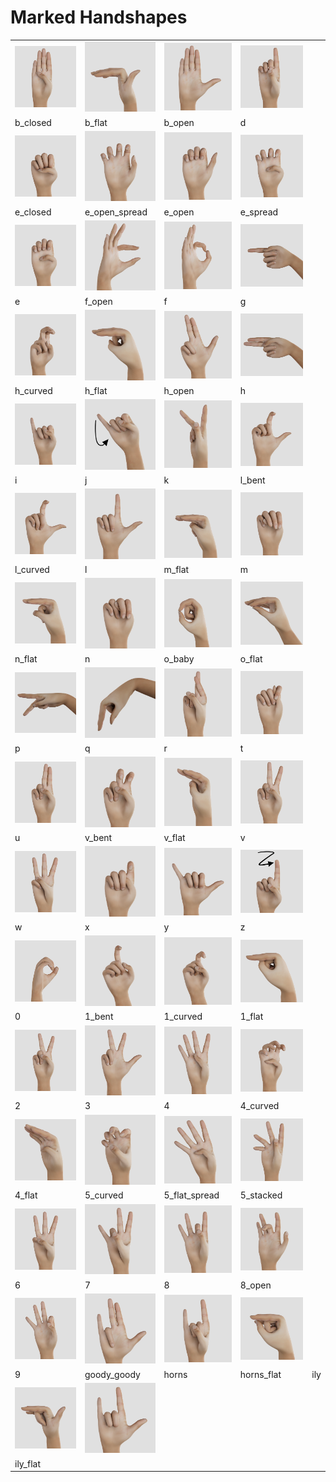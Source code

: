 # Marked Handshapes

<table>
  <tr>
    <td><img src="b_closed.png" alt="b_closed" width="120px"></td>
    <td><img src="b_flat.png" alt="b_flat" width="120px"></td>
    <td><img src="b_open.png" alt="b_open" width="120px"></td>
    <td><img src="d.png" alt="d" width="120px"></td>
   </tr>
  <tr>
    <td>b_closed</td>
    <td>b_flat</td>
    <td>b_open</td>
    <td>d</td>
  </tr>

  <tr>
    <td><img src="e_closed.png" alt="e_closed" width="120px"></td>
    <td><img src="e_open_spread.png" alt="e_open_spread" width="120px"></td>
    <td><img src="e_open.png" alt="e_open" width="120px"></td>
    <td><img src="e_spread.png" alt="e_spread" width="120px"></td>
   </tr>
  <tr>
    <td>e_closed</td>
    <td>e_open_spread</td>
    <td>e_open</td>
    <td>e_spread</td>
  </tr>
  
  <tr>
    <td><img src="e.png" alt="e" width="120px"></td>
    <td><img src="f_open.png" alt="f_open" width="120px"></td>
    <td><img src="f.png" alt="f" width="120px"></td>
    <td><img src="g.png" alt="g" width="120px"></td>
   </tr>
  <tr>
    <td>e</td>
    <td>f_open</td>
    <td>f</td>
    <td>g</td>
  </tr>
  
  <tr>
    <td><img src="h_curved.png" alt="h_curved" width="120px"></td>
    <td><img src="h_flat.png" alt="h_flat" width="120px"></td>
    <td><img src="h_open.png" alt="h_open" width="120px"></td>
    <td><img src="h.png" alt="h" width="120px"></td>
   </tr>
  <tr>
    <td>h_curved</td>
    <td>h_flat</td>
    <td>h_open</td>
    <td>h</td>
  </tr>
  
  <tr>
    <td><img src="i.png" alt="i" width="120px"></td>
    <td><img src="j.png" alt="j" width="120px"></td>
    <td><img src="k.png" alt="k" width="120px"></td>
    <td><img src="l_bent.png" alt="l_bent" width="120px"></td>
   </tr>
  <tr>
    <td>i</td>
    <td>j</td>
    <td>k</td>
    <td>l_bent</td>
  </tr>
  
  <tr>
    <td><img src="l_curved.png" alt="l_curved" width="120px"></td>
    <td><img src="l.png" alt="l" width="120px"></td>
    <td><img src="m_flat.png" alt="m_flat" width="120px"></td>
    <td><img src="m.png" alt="m" width="120px"></td>
   </tr>
  <tr>
    <td>l_curved</td>
    <td>l</td>
    <td>m_flat</td>
    <td>m</td>
  </tr>
  
  <tr>
    <td><img src="n_flat.png" alt="n_flat" width="120px"></td>
    <td><img src="n.png" alt="n" width="120px"></td>
    <td><img src="o_baby.png" alt="o_baby" width="120px"></td>
    <td><img src="o_flat.png" alt="o_flat" width="120px"></td>
   </tr>
  <tr>
    <td>n_flat</td>
    <td>n</td>
    <td>o_baby</td>
    <td>o_flat</td>
  </tr>
  
  <tr>
    <td><img src="p.png" alt="p" width="120px"></td>
    <td><img src="q.png" alt="q" width="120px"></td>
    <td><img src="r.png" alt="r" width="120px"></td>
    <td><img src="t.png" alt="t" width="120px"></td>
   </tr>
  <tr>
    <td>p</td>
    <td>q</td>
    <td>r</td>
    <td>t</td>
  </tr>
  
  <tr>
    <td><img src="u.png" alt="u" width="120px"></td>
    <td><img src="v_bent.png" alt="v_bent" width="120px"></td>
    <td><img src="v_flat.png" alt="v_flat" width="120px"></td>
    <td><img src="v.png" alt="v" width="120px"></td>
   </tr>
  <tr>
    <td>u</td>
    <td>v_bent</td>
    <td>v_flat</td>
    <td>v</td>
  </tr>
  
  <tr>
    <td><img src="w.png" alt="w" width="120px"></td>
    <td><img src="x.png" alt="x" width="120px"></td>
    <td><img src="y.png" alt="y" width="120px"></td>
    <td><img src="z.png" alt="z" width="120px"></td>
   </tr>
  <tr>
    <td>w</td>
    <td>x</td>
    <td>y</td>
    <td>z</td>
  </tr>

<tr>
    <td><img src="0.png" alt="0" width="120px"></td>
    <td><img src="1_bent.png" alt="1_bent" width="120px"></td>
    <td><img src="1_curved.png" alt="1_curved" width="120px"></td>
    <td><img src="1_flat.png" alt="1_flat" width="120px"></td>
   </tr>
  <tr>
    <td>0</td>
    <td>1_bent</td>
    <td>1_curved</td>
    <td>1_flat</td>
  </tr>

<tr>
    <td><img src="2.png" alt="2" width="120px"></td>
    <td><img src="3.png" alt="3" width="120px"></td>
    <td><img src="4.png" alt="4" width="120px"></td>
    <td><img src="4_curved.png" alt="4_curved" width="120px"></td>
   </tr>
  <tr>
    <td>2</td>
    <td>3</td>
    <td>4</td>
    <td>4_curved</td>
  </tr>

<tr>
    <td><img src="4_flat.png" alt="4_flat" width="120px"></td>
    <td><img src="5_curved.png" alt="5_curved" width="120px"></td>
    <td><img src="5_flat_spread.png" alt="5_flat_spread" width="120px"></td>
    <td><img src="5_stacked.png" alt="5_stacked" width="120px"></td> 
   </tr>
  <tr>
    <td>4_flat</td>
    <td>5_curved</td>
    <td>5_flat_spread</td>
    <td>5_stacked</td>
  </tr>

<tr>
    <td><img src="6.png" alt="6" width="120px"></td>
    <td><img src="7.png" alt="7" width="120px"></td>
    <td><img src="8.png" alt="8" width="120px"></td>
    <td><img src="8_open.png" alt="8_open" width="120px"></td>
   </tr>
  <tr>
    <td>6</td>
    <td>7</td>
    <td>8</td>
    <td>8_open</td>
  </tr>

  <tr>
    <td><img src="9.png" alt="9" width="120px"></td>
    <td><img src="goody_goody.png" alt="goody_goody" width="120px"></td>
    <td><img src="horns.png" alt="horns" width="120px"></td>
    <td><img src="horns_flat.png" alt="horns_flat" width="120px"></td>
   </tr>
  <tr>
    <td>9</td>
    <td>goody_goody</td>
    <td>horns</td>
    <td>horns_flat</td>
    <td>ily</td>
  </tr>

<tr>
    <td><img src="ily_flat.png" alt="ily_flat" width="120px"></td>
    <td><img src="ily.png" alt="ily" width="120px"></td>
   </tr>
  <tr>
    <td>ily_flat</td>
  </tr>
</table>

